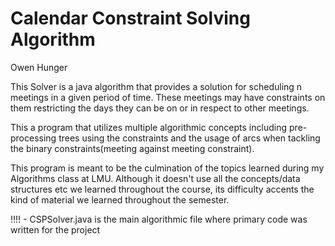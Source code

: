 # Calendar Constraint Solving Algorithm
Owen Hunger

This Solver is a java algorithm that provides a solution for scheduling n meetings in a given period of time. These meetings may have constraints on them restricting the days they can be on or in respect to other meetings.

This a program that utilizes multiple algorithmic concepts including pre-processing trees using the constraints and the usage of arcs when tackling the binary constraints(meeting against meeting constraint). 


This program is meant to be the culmination of the topics learned during my Algorithms class at LMU. Although it doesn't use all the concepts/data structures etc we learned throughout the course, its difficulty accents the kind of material we learned throughout the semester.

!!!! - CSPSolver.java is the main algorithmic file where primary code was written for the project
